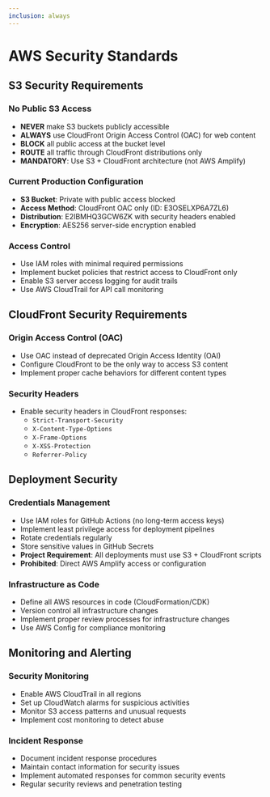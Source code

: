 ```yaml
---
inclusion: always
---
```


# AWS Security Standards

## S3 Security Requirements

### No Public S3 Access
- **NEVER** make S3 buckets publicly accessible
- **ALWAYS** use CloudFront Origin Access Control (OAC) for web content
- **BLOCK** all public access at the bucket level
- **ROUTE** all traffic through CloudFront distributions only
- **MANDATORY**: Use S3 + CloudFront architecture (not AWS Amplify)

### Current Production Configuration
- **S3 Bucket**: Private with public access blocked
- **Access Method**: CloudFront OAC only (ID: E3OSELXP6A7ZL6)
- **Distribution**: E2IBMHQ3GCW6ZK with security headers enabled
- **Encryption**: AES256 server-side encryption enabled

### Access Control
- Use IAM roles with minimal required permissions
- Implement bucket policies that restrict access to CloudFront only
- Enable S3 server access logging for audit trails
- Use AWS CloudTrail for API call monitoring

## CloudFront Security Requirements

### Origin Access Control (OAC)
- Use OAC instead of deprecated Origin Access Identity (OAI)
- Configure CloudFront to be the only way to access S3 content
- Implement proper cache behaviors for different content types

### Security Headers
- Enable security headers in CloudFront responses:
  - `Strict-Transport-Security`
  - `X-Content-Type-Options`
  - `X-Frame-Options`
  - `X-XSS-Protection`
  - `Referrer-Policy`

## Deployment Security

### Credentials Management
- Use IAM roles for GitHub Actions (no long-term access keys)
- Implement least privilege access for deployment pipelines
- Rotate credentials regularly
- Store sensitive values in GitHub Secrets
- **Project Requirement**: All deployments must use S3 + CloudFront scripts
- **Prohibited**: Direct AWS Amplify access or configuration

### Infrastructure as Code
- Define all AWS resources in code (CloudFormation/CDK)
- Version control all infrastructure changes
- Implement proper review processes for infrastructure changes
- Use AWS Config for compliance monitoring

## Monitoring and Alerting

### Security Monitoring
- Enable AWS CloudTrail in all regions
- Set up CloudWatch alarms for suspicious activities
- Monitor S3 access patterns and unusual requests
- Implement cost monitoring to detect abuse

### Incident Response
- Document incident response procedures
- Maintain contact information for security issues
- Implement automated responses for common security events
- Regular security reviews and penetration testing